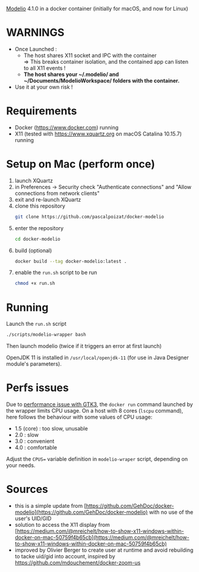 [Modelio](https://www.modelio.org) 4.1.0 in a docker container (initially for macOS, and now for Linux)

# WARNINGS

* Once Launched :
    * The host shares X11 socket and IPC with the container  
    => This breaks container isolation, and the contained app can listen to all X11 events !
    * **The host shares your ~/.modelio/ and ~/Documents/ModelioWorkspace/ folders with the container.**
* Use it at your own risk !
# Requirements

* Docker (https://www.docker.com) running
* X11 (tested with https://www.xquartz.org on macOS Catalina 10.15.7) running

# Setup on Mac (perform once)

1. launch XQuartz
2. in Preferences -> Security check "Authenticate connections" and "Allow connections from network clients"
3. exit and re-launch XQuartz
4. clone this repository
    ```sh
    git clone https://github.com/pascalpoizat/docker-modelio
    ```
5. enter the repository
    ```sh
    cd docker-modelio
    ```
6. build (optional)
    ```sh
    docker build --tag docker-modelio:latest .
    ```
7. enable the `run.sh` script to be run
    ```sh
    chmod +x run.sh
    ```

# Running

Launch the `run.sh` script

```sh
./scripts/modelio-wrapper bash
```
Then launch modelio (twice if it triggers an error at first launch)

OpenJDK 11 is installed in `/usr/local/openjdk-11` (for use in Java Designer module's parameters).

# Perfs issues

Due to [performance issue with
GTK3](https://github.com/ModelioOpenSource/Modelio/issues/11), the
`docker run` command launched by the wrapper limits CPU usage. On a
host with 8 cores (`lscpu` command), here follows the behaviour with
some values of CPU usage:

* 1.5 (core) : too slow, unusable
* 2.0 : slow
* 3.0 : convenient
* 4.0 : comfortable

Adjust the `CPUS=` variable definition in `modelio-wraper` script, depending on your needs.

# Sources

- this is a simple update from [https://github.com/GehDoc/docker-modelio](https://github.com/GehDoc/docker-modelio) with no use of the user's UID/GID
- solution to access the X11 display from [https://medium.com/@mreichelt/how-to-show-x11-windows-within-docker-on-mac-50759f4b65cb](https://medium.com/@mreichelt/how-to-show-x11-windows-within-docker-on-mac-50759f4b65cb)
- improved by Olivier Berger to create user at runtime and avoid rebuilding to tacke uid/gid into account, inspired by https://github.com/mdouchement/docker-zoom-us
